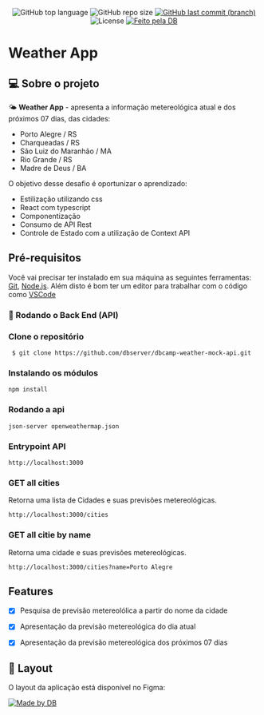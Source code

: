 <p align="center">
 <img alt="GitHub top language" src="https://img.shields.io/github/languages/top/dbserver/dbcamp-weather-app">
<img alt="GitHub repo size" src="https://img.shields.io/github/repo-size/dbserver/dbcamp-weather-app">
  <a href="https://github.com/dbserver/dbcamp-weather-app/commits/main">
  <img alt="GitHub last commit (branch)" src="https://img.shields.io/github/last-commit/dbserver/dbcamp-weather-app/main">
  </a>
   <img alt="License" src="https://img.shields.io/badge/license-MIT-brightgreen">
  <a href="https://db.tec.br/">
    <img alt="Feito pela DB" src="https://img.shields.io/badge/feito%20por-DB-%237519C1">
  </a>
</p>

# Weather App
## 💻 Sobre o projeto

🌤 **Weather App** - apresenta a informação metereológica atual e dos próximos 07 dias, das cidades:
- Porto Alegre / RS
- Charqueadas / RS
- São Luiz do Maranhão / MA
- Rio Grande /  RS
- Madre de Deus / BA

O objetivo desse desafio é oportunizar o aprendizado:
- Estilização utilizando css
- React com typescript
- Componentização
- Consumo de API Rest
- Controle de Estado com  a utilização de Context API

## Pré-requisitos

Você vai precisar ter instalado em sua máquina as seguintes ferramentas: [Git](https://git-scm.com), [Node.js](https://nodejs.org/en/).
 Além disto é bom ter um editor para trabalhar com o código como [VSCode](https://code.visualstudio.com/)

### 🔂  Rodando o Back End (API)

### Clone o repositório
````
 $ git clone https://github.com/dbserver/dbcamp-weather-mock-api.git
````
### Instalando os módulos
````
npm install
````
### Rodando a api
````
json-server openweathermap.json
````
### Entrypoint API
````
http://localhost:3000
````

### GET all cities
Retorna uma lista de Cidades e suas previsões metereológicas.
````
http://localhost:3000/cities
````

### GET all citie by name
Retorna uma cidade e suas previsões metereológicas.
````
http://localhost:3000/cities?name=Porto Alegre
````

## Features
- [x] Pesquisa de previsão metereolólica a partir do nome da cidade 
- [x] Apresentação da previsão metereológica do dia atual
- [x] Apresentação da previsão metereológica dos próximos 07 dias


## 🎨 Layout
O layout da aplicação está disponível no Figma:

<a href="https://www.figma.com/file/OdrhMSRRYMJ9W0Zoxxz7E2/Weather-App-(Community)?node-id=0-1&t=nOcHkKsdRx68GWUl-0">
  <img alt="Made by DB" src="https://img.shields.io/badge/Acessar%20Layout%20-Figma-%2304D361">
</a>
